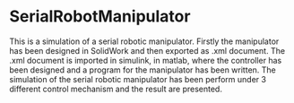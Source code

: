 # SerialRobotManipulator

This is a simulation of a serial robotic manipulator.
Firstly the manipulator has been designed in SolidWork and then exported as .xml document.
The .xml document is imported in simulink, in matlab, where the controller has been designed and a program for the manipulator has been written.
The simulation of the serial robotic manipulator has been perform under 3 different control mechanism and the result are presented.
